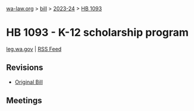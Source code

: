 [wa-law.org](/) > [bill](/bill/) > [2023-24](/bill/2023-24/) > [HB 1093](/bill/2023-24/hb/1093/)

# HB 1093 - K-12 scholarship program
[leg.wa.gov](https://app.leg.wa.gov/billsummary?BillNumber=1093&Year=2023&Initiative=false) | [RSS Feed](./rss.xml)

## Revisions
* [Original Bill](1/)

## Meetings